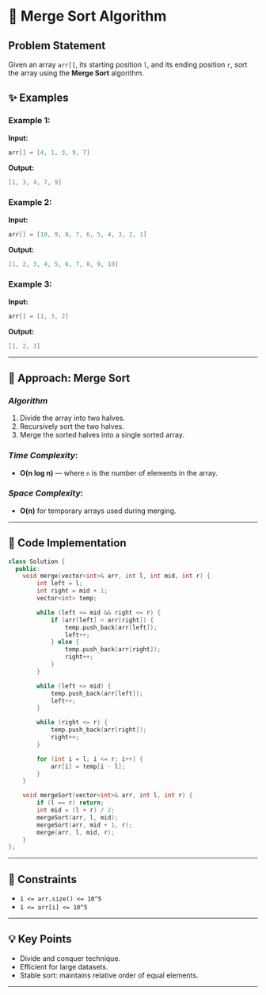 # 🧩 Merge Sort Algorithm

## Problem Statement

Given an array `arr[]`, its starting position `l`, and its ending position `r`, sort the array using the **Merge Sort** algorithm.

## ✨ Examples

### Example 1:
**Input:**
```cpp
arr[] = [4, 1, 3, 9, 7]
```
**Output:**
```cpp
[1, 3, 4, 7, 9]
```

### Example 2:
**Input:**
```cpp
arr[] = [10, 9, 8, 7, 6, 5, 4, 3, 2, 1]
```
**Output:**
```cpp
[1, 2, 3, 4, 5, 6, 7, 8, 9, 10]
```

### Example 3:
**Input:**
```cpp
arr[] = [1, 3, 2]
```
**Output:**
```cpp
[1, 2, 3]
```

---

## 🚀 Approach: Merge Sort

### *Algorithm*

1. Divide the array into two halves.
2. Recursively sort the two halves.
3. Merge the sorted halves into a single sorted array.

### *Time Complexity*:
- **O(n log n)** — where `n` is the number of elements in the array.

### *Space Complexity*:
- **O(n)** for temporary arrays used during merging.

---

## 📄 Code Implementation

```cpp
class Solution {
  public:
    void merge(vector<int>& arr, int l, int mid, int r) {
        int left = l;
        int right = mid + 1;
        vector<int> temp;

        while (left <= mid && right <= r) {
            if (arr[left] < arr[right]) {
                temp.push_back(arr[left]);
                left++;
            } else {
                temp.push_back(arr[right]);
                right++;
            }
        }

        while (left <= mid) {
            temp.push_back(arr[left]);
            left++;
        }

        while (right <= r) {
            temp.push_back(arr[right]);
            right++;
        }

        for (int i = l; i <= r; i++) {
            arr[i] = temp[i - l];
        }
    }

    void mergeSort(vector<int>& arr, int l, int r) {
        if (l == r) return;
        int mid = (l + r) / 2;
        mergeSort(arr, l, mid);
        mergeSort(arr, mid + 1, r);
        merge(arr, l, mid, r);
    }
};
```

---

## 🔧 Constraints

- `1 <= arr.size() <= 10^5`
- `1 <= arr[i] <= 10^5`

---

## 💡 Key Points
- Divide and conquer technique.
- Efficient for large datasets.
- Stable sort: maintains relative order of equal elements.

---
